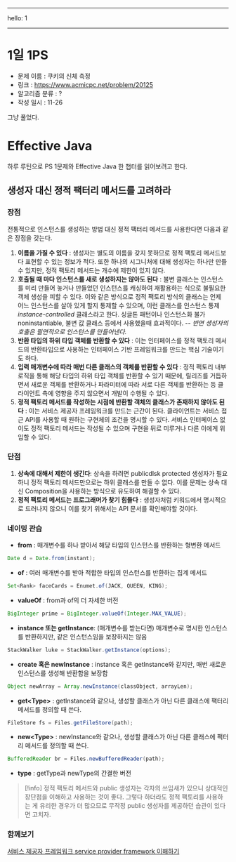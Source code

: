 
---
hello: 1

---

# 1일 1PS
 * 문제 이름 : 쿠키의 신체 측정
 * 링크 : https://www.acmicpc.net/problem/20125
 * 알고리즘 분류 : ?
 * 작성 일시 : 11-26

그냥 풀었다.

# Effective Java
하루 루틴으로 PS 1문제와 Effective Java 한 챕터를 읽어보려고 한다.

## 생성자 대신 정적 팩터리 메서드를 고려하라
### 장점
전통적으로 인스턴스를 생성하는 방법 대신 정적 팩터리 메서드를 사용한다면 다음과 같은 장점을 갖는다.
1. **이름을 가질 수 있다** : 생성자는 별도의 이름을 갖지 못하므로 정적 팩토리 메서드보다 표현할 수 있는 정보가 적다. 또한 하나의 시그니처에 대해 생성자는 하나만 만들 수 있지만, 정적 팩토리 메서드는 개수에 제한이 있지 않다.
2. **호출될 때 마다 인스턴스를 새로 생성하지는 않아도 된다** : 불변 클래스는 인스턴스를 미리 만들어 놓거나 만들었던 인스턴스를 캐싱하여 재활용하는 식으로 불필요한 객체 생성을 피할 수 있다. 이와 같은 방식으로 정적 팩토리 방식의 클래스는 언제 어느 인스턴스를 살아 있게 할지 통제할 수 있으며, 이런 클래스를 인스턴스 통제*instance-controlled* 클래스라고 한다. 싱글톤 패턴이나 인스턴스화 불가noninstantiable, 불변 값 클래스 등에서 사용했을때 효과적이다. -- *반면 생성자의 호출은 필연적으로 인스턴스를 만들어낸다.*
3. **반환 타입의 하위 타입 객체를 반환할 수 있다** : 이는 인터페이스를 정적 팩토리 메서드의 반환타입으로 사용하는 인터페이스 기반 프레임워크를 만드는 핵심 기술이기도 하다.
4. **입력 매개변수에 따라 매번 다른 클래스의 객체를 반환할 수 있다** : 정적 팩토리 내부 로직을 통해 해당 타입의 하위 타입 객체를 반환할 수 있기 때문에, 릴리즈를 거듭하면서 새로운 객체를 반환하거나 파라미터에 따라 서로 다른 객체를 반환하는 등 클라이언트 측에 영향을 주지 않으면서 개발이 수행될 수 있다.
5. **정적 팩토리 메서드를 작성하는 시점에 반환할 객체의 클래스가 존재하지 않아도 된다** : 이는 서비스 제공자 프레임워크를 만드는 근간이 된다. 클라이언트는 서비스 접근 API를 사용할 때 원하는 구현체의 조건을 명시할 수 있다. 서비스 인터페이스 없이도 정적 팩토리 메서드는 작성될 수 있으며 구현을 뒤로 미루거나 다른 이에게 위임할 수 있다.
### 단점

1. **상속에 대해서 제한이 생긴다**: 상속을 하려면 publicdlsk protected 생성자가 필요하니 정적 팩토리 메서드만으로는 하위 클래스를 만들 수 없다. 이를 문제는 상속 대신 Composition을 사용하는 방식으로 유도하여 해결할 수 있다.
2. **정적 팩토리 메서드는 프로그래머가 찾기 힘들다** : 생성자처럼 키워드에서 명시적으로 드러나지 않으니 이를 찾기 위해서는 API 문서를 확인해야할 것이다.

### 네이밍 관습

* **from** : 매개변수를 하나 받아서 해당 타입의 인스턴스를 반환하는 형변환 메서드
```java
Date d = Date.from(instant);
```

* **of** : 여러 매개변수를 받아 적합한 타입의 인스턴스를 반환하는 집계 메서드
```java
Set<Rank> faceCards = Enumet.of(JACK, QUEEN, KING);
```

* **valueOf** : from과 of의 더 자세한 버전
```java
BigInteger prime = BigInteger.valueOf(Integer.MAX_VALUE);
```

* **instance 또는 getInstance**: (매개변수를 받는다면) 매개변수로 명시한 인스턴스를 반환하지만, 같은 인스턴스임을 보장하지는 않음
```java
StackWalker luke = StackWalker.getInstance(options);
```

* **create 혹은 newInstance** : instance 혹은 getInstance와 같지만, 매번 새로운 인스턴스를 생성해 반환함을 보장함
```java
Object newArray = Array.newInstance(classObject, arrayLen);
```

* **get\<Type>** : getInstance와 같으나, 생성할 클래스가 아닌 다른 클래스에 팩터리 메서드를 정의할 때 쓴다.
```java
FileStore fs = Files.getFileStore(path);
```

* **new\<Type>** : newInstance와 같으나, 생성할 클래스가 아닌 다른 클래스에 팩터리 메서드를 정의할 때 쓴다. 
```java
BufferedReader br = Files.newBufferedReader(path);
```

* **type** : getType과 newType의 간결한 버전

> [!info]
> 정적 팩토리 메서드와 public 생성자는 각자의 쓰임새가 있으니 상대적인 장단점을 이해하고 사용하는 것이 좋다. 그렇다 하더라도 정적 팩토리를 사용하는 게 유리한 경우가 더 많으므로 무작정 public 생성자를 제공하던 습관이 있다면 고치자.

### 함께보기
[서비스 제공자 프레임워크 service provider framework 이해하기](https://sihyung92.oopy.io/java/service-provider-framework)
